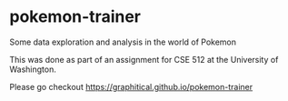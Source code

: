 # pokemon-trainer
Some data exploration and analysis in the world of Pokemon

This was done as part of an assignment for CSE 512 at the University of Washington.

Please go checkout https://graphitical.github.io/pokemon-trainer
